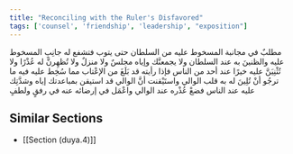 ```yaml
---
title: "Reconciling with the Ruler's Disfavored"
tags: ['counsel', 'friendship', 'leadership', "exposition"]
---
```


 مطلبٌ في مجانبة المسخوط عليه من السلطان حتى يتوب فتشفع له جانِبِ المسخوط عليه والظنينَ به عند السلطان ولا يجمعنَّك وإياه مجلسٌ ولا منزلٌ ولا تُظهِرنَّ له عُذْرًا ولا تُثْنِيَنَّ عليه خيرًا عند أحد من الناس  فإذا رأيته قد بَلَغَ من الإعْتاب مما سُخِط عليه فيه ما ترجُو أنْ تُلِينَ له به قلب الوالي واستَيْقنت أنَّ الوالي قد استيقن بمباعدتك إياه وشدَّتِك عليه عند الناس فضعْ عُذْره عند الوالي واعْمَل في إرضائه عنه في رفقٍ ولطفٍ

## Similar Sections
- [[Section (duya.4)]]
